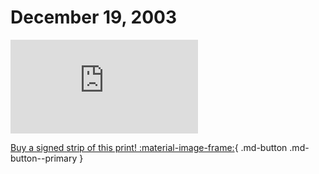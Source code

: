 # December 19, 2003

![](https://www.achewood.com/comic.php?date=12192003)

[Buy a signed strip of this print! :material-image-frame:](https://achewood-holiday-pop-up.myshopify.com/products/strip#12192003){ .md-button .md-button--primary }

